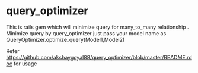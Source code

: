# query_optimizer
This is rails gem which will minimize query for many_to_many relationship .
Minimize query by query_optimizer just pass your model name as QueryOptimizer.optimize_query(Model1,Model2)

Refer https://github.com/akshaygoyal88/query_optimizer/blob/master/README.rdoc for usage
